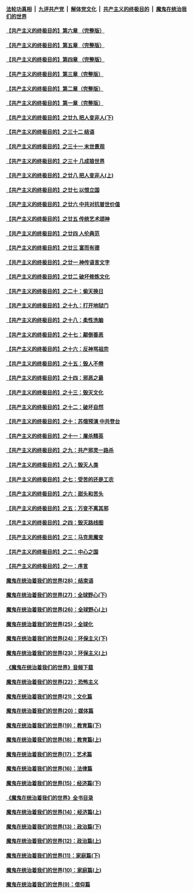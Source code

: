 

####  [法轮功真相](../../../../basic/blob/master/README.md?t=05150301) &nbsp;|&nbsp; [九评共产党](../../../../9ping.md/blob/master/README.md?t=05150301) &nbsp;|&nbsp; [解体党文化](../../../../jtdwh.md/blob/master/README.md?t=05150301)  &nbsp;|&nbsp; [共产主义的终极目的](../../../../gczydzjmd.md/blob/master/README.md?t=05150301) &nbsp;|&nbsp; [魔鬼在统治我们的世界](../../../../mgztzwmdsj.md/blob/master/README.md?t=05150301) 

#### [【共产主义的终极目的】第六章 （完整版）](../pages/nsc422/n11428913.md?t=05150301) 

#### [【共产主义的终极目的】第五章 （完整版）](../pages/nsc422/n11428912.md?t=05150301) 

#### [【共产主义的终极目的】第四章 （完整版）](../pages/nsc422/n11428907.md?t=05150301) 

#### [【共产主义的终极目的】第三章（完整版）](../pages/nsc422/n11428848.md?t=05150301) 

#### [【共产主义的终极目的】第二章（完整版）](../pages/nsc422/n11428831.md?t=05150301) 

#### [【共产主义的终极目的】第一章（完整版）](../pages/nsc422/n11417651.md?t=05150301) 

#### [【共产主义的终极目的】之廿九 把人变非人(下)](../pages/nsc422/n11344140.md?t=05150301) 

#### [【共产主义的终极目的】之三十二 结语](../pages/nsc422/n11360535.md?t=05150301) 

#### [【共产主义的终极目的】之三十一 末世景观](../pages/nsc422/n11351129.md?t=05150301) 

#### [【共产主义的终极目的】之三十 几成狼世界](../pages/nsc422/n11348280.md?t=05150301) 

#### [【共产主义的终极目的】之廿八 把人变非人(上)](../pages/nsc422/n11340492.md?t=05150301) 

#### [【共产主义的终极目的】之廿七 以恨立国](../pages/nsc422/n11336944.md?t=05150301) 

#### [【共产主义的终极目的】之廿六 中共对抗普世价值](../pages/nsc422/n11324785.md?t=05150301) 

#### [【共产主义的终极目的】之廿五 传统艺术颂神](../pages/nsc422/n11296396.md?t=05150301) 

#### [【共产主义的终极目的】之廿四 人伦典范](../pages/nsc422/n11296397.md?t=05150301) 

#### [【共产主义的终极目的】之廿三 富而有德](../pages/nsc422/n11283598.md?t=05150301) 

#### [【共产主义的终极目的】之廿一 神传语言文字](../pages/nsc422/n11263265.md?t=05150301) 

#### [【共产主义的终极目的】之廿二 破坏修炼文化](../pages/nsc422/n11245728.md?t=05150301) 

#### [【共产主义的终极目的】之二十：偷天换日](../pages/nsc422/n11238846.md?t=05150301) 

#### [【共产主义的终极目的】之十九：打开地狱门](../pages/nsc422/n11206376.md?t=05150301) 

#### [【共产主义的终极目的】之十八：柔性洗脑](../pages/nsc422/n11199994.md?t=05150301) 

#### [【共产主义的终极目的】之十七：颠倒善恶](../pages/nsc422/n11179782.md?t=05150301) 

#### [【共产主义的终极目的】之十六：反神骂祖宗](../pages/nsc422/n11166798.md?t=05150301) 

#### [【共产主义的终极目的】之十五：毁人不倦](../pages/nsc422/n11166792.md?t=05150301) 

#### [【共产主义的终极目的】之十四：邪恶之最](../pages/nsc422/n11150249.md?t=05150301) 

#### [【共产主义的终极目的】之十三：毁灭文化](../pages/nsc422/n11135227.md?t=05150301) 

#### [【共产主义的终极目的】之十二：破坏自然](../pages/nsc422/n11135214.md?t=05150301) 

#### [【共产主义的终极目的】之十：苏俄预演 中共登台](../pages/nsc422/n11118424.md?t=05150301) 

#### [【共产主义的终极目的】之十一：屠杀精英](../pages/nsc422/n11118442.md?t=05150301) 

#### [【共产主义的终极目的】之九：共产邪灵一路杀](../pages/nsc422/n11114139.md?t=05150301) 

#### [【共产主义的终极目的】之八：毁灭人类](../pages/nsc422/n11108503.md?t=05150301) 

#### [【共产主义的终极目的】之七：受苦的还是工农](../pages/nsc422/n11101809.md?t=05150301) 

#### [【共产主义的终极目的】之六：甜头和苦头](../pages/nsc422/n11096971.md?t=05150301) 

#### [【共产主义的终极目的】之五：万变不离其邪](../pages/nsc422/n11091285.md?t=05150301) 

#### [【共产主义的终极目的】之四：毁灭路线图](../pages/nsc422/n11086284.md?t=05150301) 

#### [【共产主义的终极目的】之三：马克思魔变](../pages/nsc422/n11061941.md?t=05150301) 

#### [【共产主义的终极目的】之二：中心之国](../pages/nsc422/n11047728.md?t=05150301) 

#### [【共产主义的终极目的】之一：序言](../pages/nsc422/n11086077.md?t=05150301) 

#### [魔鬼在统治着我们的世界(28)：结束语](../pages/nsc422/n10936246.md?t=05150301) 

#### [魔鬼在统治着我们的世界(27)：全球野心(下)](../pages/nsc422/n10928319.md?t=05150301) 

#### [魔鬼在统治着我们的世界(26)：全球野心(上)](../pages/nsc422/n10900318.md?t=05150301) 

#### [魔鬼在统治着我们的世界(25)：全球化](../pages/nsc422/n10788205.md?t=05150301) 

#### [魔鬼在统治着我们的世界(24)：环保主义(下)](../pages/nsc422/n10695307.md?t=05150301) 

#### [魔鬼在统治着我们的世界(23)：环保主义(上)](../pages/nsc422/n10688613.md?t=05150301) 

#### [《魔鬼在统治着我们的世界》音频下载](../pages/nsc422/n10635553.md?t=05150301) 

#### [魔鬼在统治着我们的世界(22)：恐怖主义](../pages/nsc422/n10614727.md?t=05150301) 

#### [魔鬼在统治着我们的世界(21)：文化篇](../pages/nsc422/n10597706.md?t=05150301) 

#### [魔鬼在统治着我们的世界(20)：媒体篇](../pages/nsc422/n10586579.md?t=05150301) 

#### [魔鬼在统治着我们的世界(19)：教育篇(下)](../pages/nsc422/n10564808.md?t=05150301) 

#### [魔鬼在统治着我们的世界(18)：教育篇(上)](../pages/nsc422/n10526970.md?t=05150301) 

#### [魔鬼在统治着我们的世界(17)：艺术篇](../pages/nsc422/n10499093.md?t=05150301) 

#### [魔鬼在统治着我们的世界(16)：法律篇](../pages/nsc422/n10485969.md?t=05150301) 

#### [魔鬼在统治着我们的世界(15)：经济篇(下)](../pages/nsc422/n10469975.md?t=05150301) 

#### [《魔鬼在统治着我们的世界》全书目录](../pages/nsc422/n10464261.md?t=05150301) 

#### [魔鬼在统治着我们的世界(14)：经济篇(上)](../pages/nsc422/n10457370.md?t=05150301) 

#### [魔鬼在统治着我们的世界(13)：政治篇(下)](../pages/nsc422/n10448270.md?t=05150301) 

#### [魔鬼在统治着我们的世界(12)：政治篇(上)](../pages/nsc422/n10444576.md?t=05150301) 

#### [魔鬼在统治着我们的世界(11)：家庭篇(下)](../pages/nsc422/n10440961.md?t=05150301) 

#### [魔鬼在统治着我们的世界(10)：家庭篇(上)](../pages/nsc422/n10435448.md?t=05150301) 

#### [魔鬼在统治着我们的世界(9)：信仰篇](../pages/nsc422/n10432159.md?t=05150301) 

